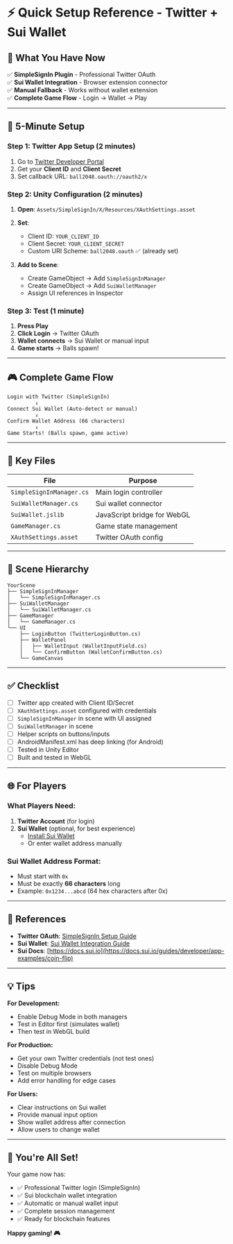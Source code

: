 # ⚡ Quick Setup Reference - Twitter + Sui Wallet

## 🎯 **What You Have Now**

✅ **SimpleSignIn Plugin** - Professional Twitter OAuth  
✅ **Sui Wallet Integration** - Browser extension connector  
✅ **Manual Fallback** - Works without wallet extension  
✅ **Complete Game Flow** - Login → Wallet → Play

---

## 🚀 **5-Minute Setup**

### **Step 1: Twitter App Setup** (2 minutes)

1. Go to [Twitter Developer Portal](https://developer.twitter.com/)
2. Get your **Client ID** and **Client Secret**
3. Set callback URL: `ball2048.oauth://oauth2/x`

### **Step 2: Unity Configuration** (2 minutes)

1. **Open**: `Assets/SimpleSignIn/X/Resources/XAuthSettings.asset`
2. **Set**:
   - Client ID: `YOUR_CLIENT_ID`
   - Client Secret: `YOUR_CLIENT_SECRET`
   - Custom URI Scheme: `ball2048.oauth` ✅ (already set)

3. **Add to Scene**:
   - Create GameObject → Add `SimpleSignInManager`
   - Create GameObject → Add `SuiWalletManager`
   - Assign UI references in Inspector

### **Step 3: Test** (1 minute)

1. **Press Play**
2. **Click Login** → Twitter OAuth
3. **Wallet connects** → Sui Wallet or manual input
4. **Game starts** → Balls spawn!

---

## 🎮 **Complete Game Flow**

```
Login with Twitter (SimpleSignIn)
         ↓
Connect Sui Wallet (Auto-detect or manual)
         ↓
Confirm Wallet Address (66 characters)
         ↓
Game Starts! (Balls spawn, game active)
```

---

## 📁 **Key Files**

| File | Purpose |
|------|---------|
| `SimpleSignInManager.cs` | Main login controller |
| `SuiWalletManager.cs` | Sui wallet connector |
| `SuiWallet.jslib` | JavaScript bridge for WebGL |
| `GameManager.cs` | Game state management |
| `XAuthSettings.asset` | Twitter OAuth config |

---

## 🔧 **Scene Hierarchy**

```
YourScene
├── SimpleSignInManager
│   └── SimpleSignInManager.cs
├── SuiWalletManager
│   └── SuiWalletManager.cs
├── GameManager
│   └── GameManager.cs
└── UI
    ├── LoginButton (TwitterLoginButton.cs)
    ├── WalletPanel
    │   ├── WalletInput (WalletInputField.cs)
    │   └── ConfirmButton (WalletConfirmButton.cs)
    └── GameCanvas
```

---

## ✅ **Checklist**

- [ ] Twitter app created with Client ID/Secret
- [ ] `XAuthSettings.asset` configured with credentials
- [ ] `SimpleSignInManager` in scene with UI assigned
- [ ] `SuiWalletManager` in scene
- [ ] Helper scripts on buttons/inputs
- [ ] AndroidManifest.xml has deep linking (for Android)
- [ ] Tested in Unity Editor
- [ ] Built and tested in WebGL

---

## 🌐 **For Players**

### **What Players Need:**

1. **Twitter Account** (for login)
2. **Sui Wallet** (optional, for best experience)
   - [Install Sui Wallet](https://chrome.google.com/webstore/detail/sui-wallet)
   - Or enter wallet address manually

### **Sui Wallet Address Format:**
- Must start with `0x`
- Must be exactly **66 characters** long
- Example: `0x1234...abcd` (64 hex characters after 0x)

---

## 🎯 **References**

- **Twitter OAuth**: [SimpleSignIn Setup Guide](SIMPLESIGNIN_SETUP_GUIDE.md)
- **Sui Wallet**: [Sui Wallet Integration Guide](SUI_WALLET_INTEGRATION_GUIDE.md)
- **Sui Docs**: [https://docs.sui.io](https://docs.sui.io/guides/developer/app-examples/coin-flip)

---

## 💡 **Tips**

**For Development:**
- Enable Debug Mode in both managers
- Test in Editor first (simulates wallet)
- Then test in WebGL build

**For Production:**
- Get your own Twitter credentials (not test ones)
- Disable Debug Mode
- Test on multiple browsers
- Add error handling for edge cases

**For Users:**
- Clear instructions on Sui wallet
- Provide manual input option
- Show wallet address after connection
- Allow users to change wallet

---

## 🎉 **You're All Set!**

Your game now has:
- ✅ Professional Twitter login (SimpleSignIn)
- ✅ Sui blockchain wallet integration
- ✅ Automatic or manual wallet input
- ✅ Complete session management
- ✅ Ready for blockchain features

**Happy gaming! 🎮**

